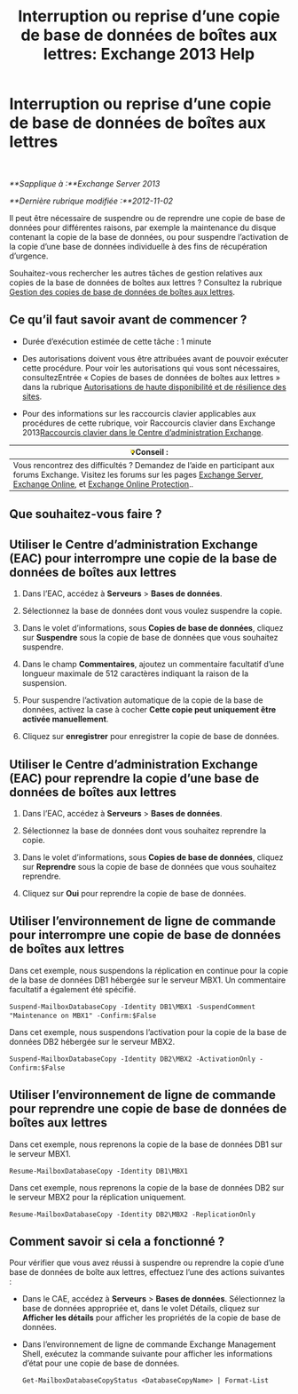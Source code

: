 ﻿---
title: 'Interruption ou reprise d’une copie de base de données de boîtes aux lettres: Exchange 2013 Help'
TOCTitle: Interruption ou reprise d’une copie de base de données de boîtes aux lettres
ms:assetid: 96aa1b82-3e15-4215-843e-3d583af9504b
ms:mtpsurl: https://technet.microsoft.com/fr-fr/library/Dd298159(v=EXCHG.150)
ms:contentKeyID: 50478768
ms.date: 05/23/2018
mtps_version: v=EXCHG.150
ms.translationtype: MT
---

# Interruption ou reprise d’une copie de base de données de boîtes aux lettres

 

_**Sapplique à :**Exchange Server 2013_

_**Dernière rubrique modifiée :**2012-11-02_

Il peut être nécessaire de suspendre ou de reprendre une copie de base de données pour différentes raisons, par exemple la maintenance du disque contenant la copie de la base de données, ou pour suspendre l’activation de la copie d’une base de données individuelle à des fins de récupération d’urgence.

Souhaitez-vous rechercher les autres tâches de gestion relatives aux copies de la base de données de boîtes aux lettres ? Consultez la rubrique [Gestion des copies de base de données de boîtes aux lettres](managing-mailbox-database-copies-exchange-2013-help.md).

## Ce qu’il faut savoir avant de commencer ?

  - Durée d’exécution estimée de cette tâche : 1 minute

  - Des autorisations doivent vous être attribuées avant de pouvoir exécuter cette procédure. Pour voir les autorisations qui vous sont nécessaires, consultezEntrée « Copies de bases de données de boîtes aux lettres » dans la rubrique [Autorisations de haute disponibilité et de résilience des sites](high-availability-and-site-resilience-permissions-exchange-2013-help.md).

  - Pour des informations sur les raccourcis clavier applicables aux procédures de cette rubrique, voir Raccourcis clavier dans Exchange 2013[Raccourcis clavier dans le Centre d’administration Exchange](keyboard-shortcuts-in-the-exchange-admin-center-exchange-online-protection-help.md).

<table>
<thead>
<tr class="header">
<th><img src="images/Bb125224.tip(EXCHG.150).gif" title="Conseil" alt="Conseil" />Conseil :</th>
</tr>
</thead>
<tbody>
<tr class="odd">
<td>Vous rencontrez des difficultés ? Demandez de l’aide en participant aux forums Exchange. Visitez les forums sur les pages <a href="https://go.microsoft.com/fwlink/p/?linkid=60612">Exchange Server</a>, <a href="https://go.microsoft.com/fwlink/p/?linkid=267542">Exchange Online</a>, et <a href="https://go.microsoft.com/fwlink/p/?linkid=285351">Exchange Online Protection</a>..</td>
</tr>
</tbody>
</table>


## Que souhaitez-vous faire ?

## Utiliser le Centre d’administration Exchange (EAC) pour interrompre une copie de la base de données de boîtes aux lettres

1.  Dans l’EAC, accédez à **Serveurs** \> **Bases de données**.

2.  Sélectionnez la base de données dont vous voulez suspendre la copie.

3.  Dans le volet d’informations, sous **Copies de base de données**, cliquez sur **Suspendre** sous la copie de base de données que vous souhaitez suspendre.

4.  Dans le champ **Commentaires**, ajoutez un commentaire facultatif d’une longueur maximale de 512 caractères indiquant la raison de la suspension.

5.  Pour suspendre l’activation automatique de la copie de la base de données, activez la case à cocher **Cette copie peut uniquement être activée manuellement**.

6.  Cliquez sur **enregistrer** pour enregistrer la copie de base de données.

## Utiliser le Centre d’administration Exchange (EAC) pour reprendre la copie d’une base de données de boîtes aux lettres

1.  Dans l’EAC, accédez à **Serveurs** \> **Bases de données**.

2.  Sélectionnez la base de données dont vous souhaitez reprendre la copie.

3.  Dans le volet d’informations, sous **Copies de base de données**, cliquez sur **Reprendre** sous la copie de base de données que vous souhaitez reprendre.

4.  Cliquez sur **Oui** pour reprendre la copie de base de données.

## Utiliser l’environnement de ligne de commande pour interrompre une copie de base de données de boîtes aux lettres

Dans cet exemple, nous suspendons la réplication en continue pour la copie de la base de données DB1 hébergée sur le serveur MBX1. Un commentaire facultatif a également été spécifié.

    Suspend-MailboxDatabaseCopy -Identity DB1\MBX1 -SuspendComment "Maintenance on MBX1" -Confirm:$False

Dans cet exemple, nous suspendons l’activation pour la copie de la base de données DB2 hébergée sur le serveur MBX2.

    Suspend-MailboxDatabaseCopy -Identity DB2\MBX2 -ActivationOnly -Confirm:$False

## Utiliser l’environnement de ligne de commande pour reprendre une copie de base de données de boîtes aux lettres

Dans cet exemple, nous reprenons la copie de la base de données DB1 sur le serveur MBX1.

    Resume-MailboxDatabaseCopy -Identity DB1\MBX1

Dans cet exemple, nous reprenons la copie de la base de données DB2 sur le serveur MBX2 pour la réplication uniquement.

    Resume-MailboxDatabaseCopy -Identity DB2\MBX2 -ReplicationOnly

## Comment savoir si cela a fonctionné ?

Pour vérifier que vous avez réussi à suspendre ou reprendre la copie d’une base de données de boîte aux lettres, effectuez l’une des actions suivantes :

  - Dans le CAE, accédez à **Serveurs** \> **Bases de données**. Sélectionnez la base de données appropriée et, dans le volet Détails, cliquez sur **Afficher les détails** pour afficher les propriétés de la copie de base de données.

  - Dans l’environnement de ligne de commande Exchange Management Shell, exécutez la commande suivante pour afficher les informations d’état pour une copie de base de données.
    
        Get-MailboxDatabaseCopyStatus <DatabaseCopyName> | Format-List

